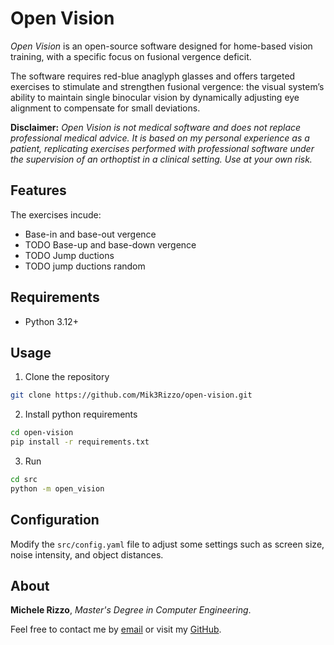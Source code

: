 # Open Vision

*Open Vision* is an open-source software designed for home-based vision training, with a specific focus on fusional vergence deficit.

The software requires red-blue anaglyph glasses and offers targeted exercises to stimulate and strengthen fusional vergence: the visual system’s ability to maintain single binocular vision by dynamically adjusting eye alignment to compensate for small deviations.

**Disclaimer:** *Open Vision is not medical software and does not replace professional medical advice. It is based on my personal experience as a patient, replicating exercises performed with professional software under the supervision of an orthoptist in a clinical setting. Use at your own risk.*


## Features

The exercises incude:

- Base-in and base-out vergence
- TODO Base-up and base-down vergence
- TODO Jump ductions
- TODO jump ductions random

## Requirements

- Python 3.12+

## Usage

1. Clone the repository
```bash
git clone https://github.com/Mik3Rizzo/open-vision.git
```

2. Install python requirements
```bash
cd open-vision
pip install -r requirements.txt
```

3. Run
```bash
cd src
python -m open_vision
```

## Configuration

Modify the `src/config.yaml` file to adjust some settings such as screen size, noise intensity, and object distances.

## About

**Michele Rizzo**, *Master's Degree in Computer Engineering*.

Feel free to contact me by [email](mailto:mik3.rizzo@gmail.com) or visit my [GitHub](https://github.com/Mik3Rizzo).